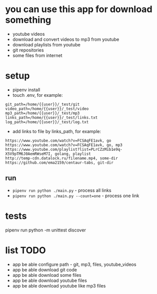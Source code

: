 # you can use this app for download something #
- youtube videos
- download and convert videos to mp3 from youtube
- download playlists from youtube
- git repositories
- some files from internet

# setup #

- pipenv install
- touch .env, for example:
```
git_path=/home/{{user}}/_test/git
video_path=/home/{{user}}/_test/video
mp3_path=/home/{{user}}/_test/mp3
links_path=/home/{{user}}/_test/links.txt
log_path=/home/{{user}}/_test/log.txt
```
- add links to file by links_path, for example:
```
https://www.youtube.com/watch?v=FCSAqFE1avk, go
https://www.youtube.com/watch?v=FCSAqFE1avk, go, mp3
https://www.youtube.com/playlist?list=PLrCZzMib1e9q-X5V9pTM6J0AemRWseM7I, golang, playlist
http://temp-cdn.datalock.ru/filename.mp4, some-dir
https://github.com/ema2159/centaur-tabs, git-dir
```

## run ##
- `pipenv run python ./main.py` - process all links
- `pipenv run python ./main.py --count=one` - process one link

# tests #

pipenv run python -m unittest discover

# list TODO #
- app be able configure path - git, mp3, files, youtube_videos
- app be able download git code
- app be able download some files
- app be able download youtube files
- app be able download youtube like mp3 files
